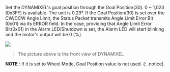 Set the DYNAMIXEL's goal position through the Goal Position(30).
0 ~ 1,023 (0x3FF) is available. The unit is 0.29&deg;.
If the Goal Position(30) is set over the CW/CCW Angle Limit, the Status Packet transmits Angle Limit Error Bit (0x01) via its ERROR field. In the case, providing that Angle Limit Error Bit(0x01) in the Alarm LED/Shutdown is set, the Alarm LED will start blinking and the motor's output will be 0 [%].

![](/assets/images/dxl/dx/dx_series_goal_position.png)

> The picture above is the front view of DYNAMIXEL

**NOTE** : If it is set to Wheel Mode, Goal Position value is not used.
{: .notice}

